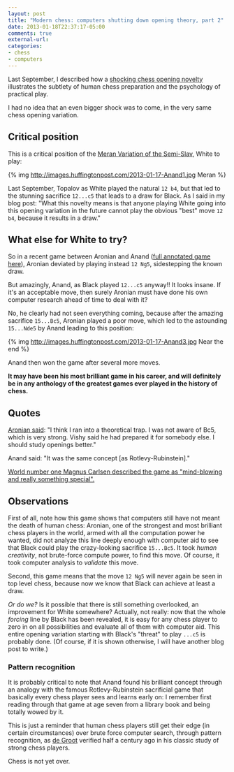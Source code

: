 ```yaml
---
layout: post
title: "Modern chess: computers shutting down opening theory, part 2"
date: 2013-01-18T22:37:17-05:00
comments: true
external-url: 
categories: 
- chess
- computers
---
```

Last September, I described how a [shocking chess opening novelty](/blog/2012/09/24/a-fact-of-modern-chess-computers-shutting-down-opening-theory/) illustrates the subtlety of human chess preparation and the psychology of practical play.

I had no idea that an even bigger shock was to come, in the very same chess opening variation.

## Critical position

This is a critical position of the [Meran Variation of the Semi-Slav](http://en.wikipedia.org/wiki/Semi-Slav_Defense#Meran_Variation:_6.Bd3), White to play:

{% img http://images.huffingtonpost.com/2013-01-17-Anand1.jpg Meran %}

Last September, Topalov as White played the natural `12 b4`, but that led to the stunning sacrifice `12...c5` that leads to a draw for Black. As I said in my blog post: "What this novelty means is that anyone playing White going into this opening variation in the future cannot play the obvious "best" move `12 b4`, because it results in a draw."

## What else for White to try?

So in a recent game between Aronian and Anand ([full annotated game here](http://www.huffingtonpost.com/lubomir-kavalek/amazing-chess-brilliancy_b_2497593.html)), Aronian deviated by playing instead `12 Ng5`, sidestepping the known draw.

But amazingly, Anand, as Black played `12...c5` anyway!! It looks insane. If it's an acceptable move, then surely Aronian must have done his own computer research ahead of time to deal with it?

No, he clearly had not seen everything coming, because after the amazing sacrifice `15...Bc5`, Aronian played a poor move, which led to the astounding `15...Nde5` by Anand leading to this position:

{% img http://images.huffingtonpost.com/2013-01-17-Anand3.jpg Near the end %}

Anand then won the game after several more moves.

**It may have been his most brilliant game in his career, and will definitely be in any anthology of the greatest games ever played in the history of chess.**

## Quotes

[Aronian said](http://en.chessbase.com/home/TabId/211/PostId/4008776): "I think I ran into a theoretical trap. I was not aware of Bc5, which is very strong. Vishy said he had prepared it for somebody else. I should study openings better."

Anand said: "It was the same concept [as Rotlevy-Rubinstein]."

[World number one Magnus Carlsen described the game as "mind-blowing and really something special".](http://www.telegraph.co.uk/culture/chess/9806562/Anand-crushes-Aronian.html)

## Observations

First of all, note how this game shows that computers still have not meant the death of human chess: Aronian, one of the strongest and most brilliant chess players in the world, armed with all the computation power he wanted, did not analyze this line deeply enough with computer aid to see that Black could play the crazy-looking sacrifice `15...Bc5`. It took *human creativity*, not brute-force compute power, to find this move. Of course, it took computer analysis to *validate* this move.

Second, this game means that the move `12 Ng5` will never again be seen in top level chess, because now we know that Black can achieve at least a draw.

*Or do we?* Is it possible that there is still something overlooked, an improvement for White somewhere? Actually, not really: now that the whole *forcing* line by Black has been revealed, it is easy for any chess player to zero in on all possibilities and evaluate all of them with computer aid. This entire opening variation starting with Black's "threat" to play `...c5` is probably done. (Of course, if it is shown otherwise, I will have another blog post to write.)

### Pattern recognition

It is probably critical to note that Anand found his brilliant concept through an analogy with the famous Rotlevy-Rubinstein sacrificial game that basically every chess player sees and learns early on: I remember first reading through that game at age seven from a library book and being totally wowed by it.

This is just a reminder that human chess players still get their edge (in certain circumstances) over brute force computer search, through pattern recognition, as [de Groot](http://en.wikipedia.org/wiki/Adriaan_de_Groot) verified half a century ago in his classic study of strong chess players.

Chess is not yet over.
